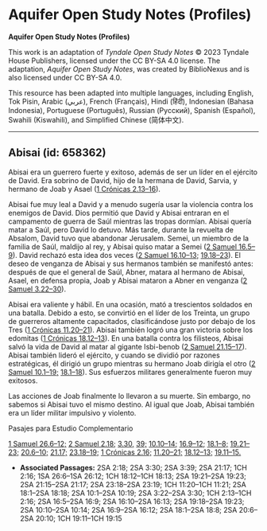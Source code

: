 # Aquifer Open Study Notes (Profiles)

**Aquifer Open Study Notes (Profiles)**

This work is an adaptation of *Tyndale Open Study Notes* © 2023 Tyndale House Publishers, licensed under the CC BY\-SA 4\.0 license. The adaptation, *Aquifer Open Study Notes*, was created by BiblioNexus and is also licensed under CC BY\-SA 4\.0\.

This resource has been adapted into multiple languages, including English, Tok Pisin, Arabic (عربي), French (Français), Hindi (हिंदी), Indonesian (Bahasa Indonesia), Portuguese (Português), Russian (Русский), Spanish (Español), Swahili (Kiswahili), and Simplified Chinese (简体中文).



--------------------------------

## Abisai (id: 658362)

Abisai era un guerrero fuerte y exitoso, además de ser un líder en el ejército de David. Era sobrino de David, hijo de la hermana de David, Sarvia, y hermano de Joab y Asael ([1 Crónicas 2\.13–16](https://ref.ly/1Chr2:13-1Chr2:16)).

Abisai fue muy leal a David y a menudo sugería usar la violencia contra los enemigos de David. Dios permitió que David y Abisai entraran en el campamento de guerra de Saúl mientras las tropas dormían. Abisai quería matar a Saúl, pero David lo detuvo. Más tarde, durante la revuelta de Absalom, David tuvo que abandonar Jerusalem. Semei, un miembro de la familia de Saúl, maldijo al rey, y Abisai quiso matar a Semei ([2 Samuel 16\.5–9](https://ref.ly/2Sam16:5-2Sam16:9)). David rechazó esta idea dos veces ([2 Samuel 16\.10–13;](https://ref.ly/2Sam16:10-2Sam16:13) [19\.18–23](https://ref.ly/2Sam19:18-2Sam19:23)). El deseo de venganza de Abisai y sus hermanos también se manifestó antes: después de que el general de Saúl, Abner, matara al hermano de Abisai, Asael, en defensa propia, Joab y Abisai mataron a Abner en venganza ([2 Samuel 3\.22–30](https://ref.ly/2Sam3:22-2Sam3:30)).

Abisai era valiente y hábil. En una ocasión, mató a trescientos soldados en una batalla. Debido a esto, se convirtió en el líder de los Treinta, un grupo de guerreros altamente capacitados, clasificándose justo por debajo de los Tres ([1 Crónicas 11\.20–21](https://ref.ly/1Chr11:20-1Chr11:21)). Abisai también logró una gran victoria sobre los edomitas ([1 Crónicas 18\.12–13](https://ref.ly/1Chr18:12-1Chr18:13)). En una batalla contra los filisteos, Abisai salvó la vida de David al matar al gigante Isbi\-benob ([2 Samuel 21\.15–17](https://ref.ly/2Sam21:15-2Sam21:17)). Abisai también lideró el ejército, y cuando se dividió por razones estratégicas, él dirigió un grupo mientras su hermano Joab dirigía el otro ([2 Samuel 10\.1–19;](https://ref.ly/2Sam10:1-2Sam10:19) [18\.1–18](https://ref.ly/2Sam18:1-2Sam18:18)). Sus esfuerzos militares generalmente fueron muy exitosos.

Las acciones de Joab finalmente lo llevaron a su muerte. Sin embargo, no sabemos si Abisai tuvo el mismo destino. Al igual que Joab, Abisai también era un líder militar impulsivo y violento.

Pasajes para Estudio Complementario

[1 Samuel 26\.6–12;](https://ref.ly/1Sam26:6-1Sam26:12) [2 Samuel 2\.18;](https://ref.ly/2Sam2:18) [3\.30,](https://ref.ly/2Sam3:30) [39;](https://ref.ly/2Sam3:39) [10\.10–14;](https://ref.ly/2Sam10:10-2Sam10:14) [16\.9–12;](https://ref.ly/2Sam16:9-2Sam16:12) [18\.1–8;](https://ref.ly/2Sam18:1-2Sam18:8) [19\.21–23;](https://ref.ly/2Sam19:21-2Sam19:23) [20\.6–10;](https://ref.ly/2Sam20:6-2Sam20:10) [21\.17;](https://ref.ly/2Sam21:17) [23\.18–19;](https://ref.ly/2Sam23:18-2Sam23:19) [1 Crónicas 2\.16;](https://ref.ly/1Chr2:16) [11\.20–21;](https://ref.ly/1Chr11:20-1Chr11:21) [18\.12–13;](https://ref.ly/1Chr18:12-1Chr18:13) [19\.11–15\.](https://ref.ly/1Chr19:11-1Chr19:15)

* **Associated Passages:** 2SA 2:18; 2SA 3:30; 2SA 3:39; 2SA 21:17; 1CH 2:16; 1SA 26:6–1SA 26:12; 1CH 18:12–1CH 18:13; 2SA 19:21–2SA 19:23; 2SA 21:15–2SA 21:17; 2SA 23:18–2SA 23:19; 1CH 11:20–1CH 11:21; 2SA 18:1–2SA 18:18; 2SA 10:1–2SA 10:19; 2SA 3:22–2SA 3:30; 1CH 2:13–1CH 2:16; 2SA 16:5–2SA 16:9; 2SA 16:10–2SA 16:13; 2SA 19:18–2SA 19:23; 2SA 10:10–2SA 10:14; 2SA 16:9–2SA 16:12; 2SA 18:1–2SA 18:8; 2SA 20:6–2SA 20:10; 1CH 19:11–1CH 19:15

